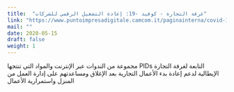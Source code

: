 ```yaml
---
title:  "غرفة التجارة - كوفيد -19: إعادة التشغيل الرقمي للشركات"
link: "https://www.puntoimpresadigitale.camcom.it/paginainterna/covid-19-ripartenza-digitale"
mail: ""
date: 2020-05-15
draft: false
weight: 1
---
```


مجموعة من الندوات عبر الإنترنت والمواد التي تنتجها PIDs التابعة لغرفة التجارة الإيطالية لدعم إعادة بدء الأعمال التجارية بعد الإغلاق ومساعدتهم على إدارة العمل من المنزل واستمرارية الأعمال
